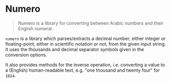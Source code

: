 # Numero

> Numero is a library for converting between Arabic numbers and their English numeral.
 
`numero` is a library which parses/extracts a decimal number, either integer or floating-point, either in scientific notation or not, from the given input string. It uses the thousands and decimal separator symbols given in the conversion options. 

It also provides methods for the inverse operation, i.e. converting a value to a (English) human-readable text, e.g. "one thousand and twenty four" for `1024`.



